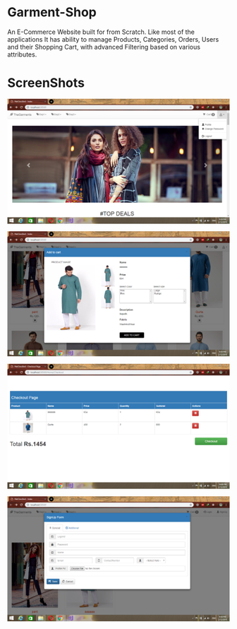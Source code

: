 # Garment-Shop
An E-Commerce Website built for from Scratch. Like most of the applications It has ability to manage Products, Categories, Orders, Users and their Shopping Cart, with advanced Filtering based on various attributes.

 
# ScreenShots

![](https://raw.githubusercontent.com/UmairAwan128/Garment-Shop/main/Images/Home.png?token=GHSAT0AAAAAABXMUY7OOEYX6CTVYZSVGR7EYXQWXLA)

![](https://raw.githubusercontent.com/UmairAwan128/Garment-Shop/main/Images/ProductDetails.png?token=GHSAT0AAAAAABXMUY7OLIOST4ZSEX3YYLISYXQWXNA)

![](https://raw.githubusercontent.com/UmairAwan128/Garment-Shop/main/Images/ProductsManagement.png?token=GHSAT0AAAAAABXMUY7PTZTZKEJZS5DH6O4IYXQWXPA)

![](https://github.com/UmairAwan128/Garment-Shop/blob/main/Images/SignUpForm.png) 

